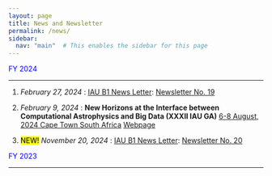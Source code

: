 ```yaml
---
layout: page
title: News and Newsletter
permalink: /news/
sidebar:
  nav: "main"  # This enables the sidebar for this page
---
```



<span style="color: blue;"> FY 2024 </span>

---

1. *February 27, 2024* : <u>IAU B1 News Letter</u>: [Newsletter No. 19](https://drive.google.com/file/d/16dNgeKdJpo0KBie8FR1XXzO-fLvVUVaX/view?usp=sharing)

2. *February 9, 2024* : **New Horizons at the Interface between Computational Astrophysics and Big Data (XXXII IAU GA)** 
<u>6-8 August, 2024 Cape Town South Africa</u> 
[Webpage](https://idia.ac.za/bdh2024/)

3. <mark>NEW!</mark> *November 20, 2024* : <u>IAU B1 News Letter</u>: [Newsletter No. 20](https://drive.google.com/file/d/101LAnYayH1a1M7v8QQ612tm_3W5HrBiX/view?usp=share_link)


<span style="color: blue;"> FY 2023 </span>

---


